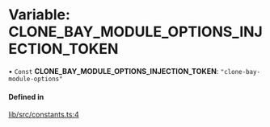 # Variable: CLONE\_BAY\_MODULE\_OPTIONS\_INJECTION\_TOKEN

• `Const` **CLONE\_BAY\_MODULE\_OPTIONS\_INJECTION\_TOKEN**: ``"clone-bay-module-options"``

#### Defined in

[lib/src/constants.ts:4](https://github.com/joonashak/nestjs-clone-bay/blob/1a4ecf31d03284a98989ab940da71aae76589b7b/lib/src/constants.ts#L4)
